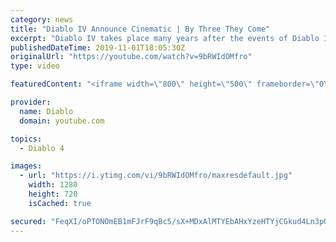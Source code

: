 ```yaml
---
category: news
title: "Diablo IV Announce Cinematic | By Three They Come"
excerpt: "Diablo IV takes place many years after the events of Diablo III, after millions have been slaughtered by the actions of the High Heavens and Burning Hells alike."
publishedDateTime: 2019-11-01T18:05:30Z
originalUrl: "https://youtube.com/watch?v=9bRWIdOMfro"
type: video

featuredContent: "<iframe width=\"800\" height=\"500\" frameborder=\"0\" src=\"https://www.youtube.com/embed/9bRWIdOMfro\" allow=\"accelerometer; autoplay; encrypted-media; gyroscope; picture-in-picture\" allowfullscreen></iframe>"

provider:
  name: Diablo
  domain: youtube.com

topics:
  - Diablo 4

images:
  - url: "https://i.ytimg.com/vi/9bRWIdOMfro/maxresdefault.jpg"
    width: 1280
    height: 720
    isCached: true

secured: "FeqXI/oPTONOmEB1mFJrF9qBc5/sX+MDxAlMTYEbAHxYzeHTYjCGkud4Ln3pOS6XCzL/pSmCKR6pjl/6fYgB1gLYYUrPp429j97aeminHApfGlh6Nd1lC7IKTW9b2b/GkoUDbTiPCuLVdkqg6W5Zs6SwsZd8v7DGcwj3wxtIgpY1WUNaHreqJUpgjIbCfN0JbscQKliUCm3kXmuCsf5h5NX0sEcCHyTxJO6Ur2TUupW6xKy9lzis2uLxFipJRk4CRdciEPivJCXixIYaEcCAMcG7pzo8Rk/uReqrSjdL/F0+agbagghSythSWz/oW7gr7wz7KGbO67bZbkZd7rvzNIE0sWkyzO4obU78eQ4m55Y54irb65ZFOnjPHjsn75jX4nGbRKXTXkqsElNdIT2xRHnMpz5ecnCEMZ4mDpYYWlVx/18Auny3WzHHfKz8HhX2;LQK7jZH0XVIsrLJIpVut6w=="
---
```


